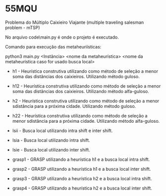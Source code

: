 # 55MQU

Problema do Múltiplo Caixieiro Viajante (multiple traveling salesman problem - mTSP)

No arquivo code\main.py é onde o projeto é executado.

Comando para execução das metaheuriísticas:

python3 main.py <Instância> <nome da metaheurística> <nome da metaheurística caso for usado busca local>

- h1 - Heurística construtiva utilizando como método de seleção a menor soma das distâncias dos caixieiros. Utilizando método guloso.

- h12 - Heurística construtiva utilizando como método de seleção a menor soma das distâncias dos caixieiros. Utilizando método alfa-guloso.

- h2 - Heurística construtiva utilizando como método de seleção a menor sdistância para a próxima cidade. Utilizando método guloso.

- h22 - Heurística construtiva utilizando como método de seleção a menor sdistância para a próxima cidade. Utilizando método alfa-guloso.

- lsii - Busca local utilizando intra shift e inter shift.

- lsia - Busca local utilizando intra shift.

- lsie - Busca local utilizando inter shift.

- grasp1 - GRASP utilizando a heurística h1 e a busca local intra shift.

- grasp2 - GRASP utilizando a heurística h1 e a busca local inter shift.

- grasp3 - GRASP utilizando a heurística h2 e a busca local intra shift.

- grasp4 - GRASP utilizando a heurística h2 e a busca local inter shift.
